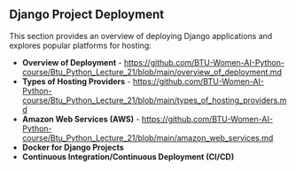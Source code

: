 ## Django Project Deployment

This section provides an overview of deploying Django applications and explores popular platforms for hosting:

- **Overview of Deployment** - https://github.com/BTU-Women-AI-Python-course/Btu_Python_Lecture_21/blob/main/overview_of_deployment.md
- **Types of Hosting Providers** - https://github.com/BTU-Women-AI-Python-course/Btu_Python_Lecture_21/blob/main/types_of_hosting_providers.md
- **Amazon Web Services (AWS)** - https://github.com/BTU-Women-AI-Python-course/Btu_Python_Lecture_21/blob/main/amazon_web_services.md
- **Docker for Django Projects**
- **Continuous Integration/Continuous Deployment (CI/CD)**
    
